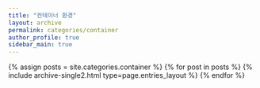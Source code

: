 ```yaml
---
title: "컨테이너 환경"
layout: archive
permalink: categories/container
author_profile: true
sidebar_main: true
---
```



{% assign posts = site.categories.container %}
{% for post in posts %} 
    {% include archive-single2.html type=page.entries_layout %} 
{% endfor %}
